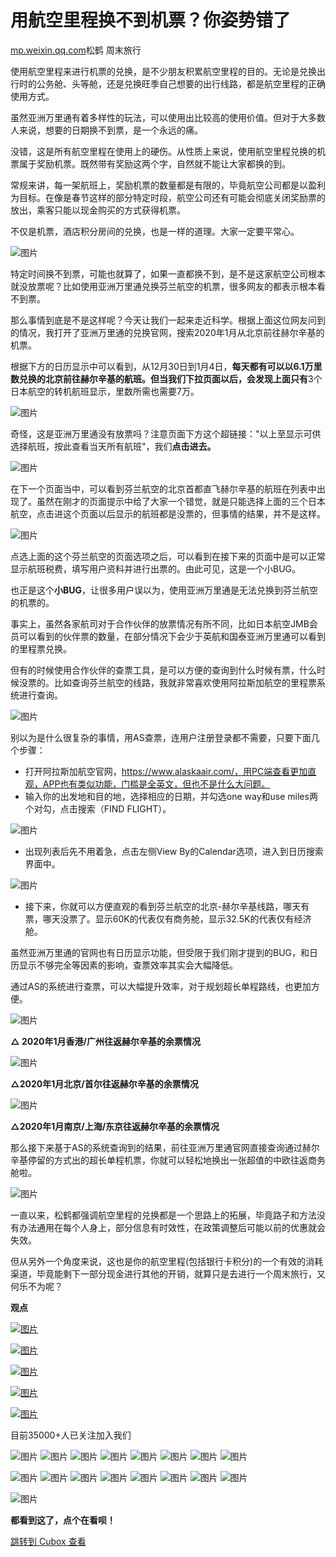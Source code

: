 用航空里程换不到机票？你姿势错了
================

[mp.weixin.qq.com](https://mp.weixin.qq.com/s/rdwdIcqI41MzEZmxCiG-IQ)松鹤 周末旅行


使用航空里程来进行机票的兑换，是不少朋友积累航空里程的目的。无论是兑换出行时的公务舱、头等舱，还是兑换旺季自己想要的出行线路，都是航空里程的正确使用方式。

虽然亚洲万里通有着多样性的玩法，可以使用出比较高的使用价值。但对于大多数人来说，想要的日期换不到票，是一个永远的痛。   


没错，这是所有航空里程在使用上的硬伤。从性质上来说，使用航空里程兑换的机票属于奖励机票。既然带有奖励这两个字，自然就不能让大家都换的到。

常规来讲，每一架航班上，奖励机票的数量都是有限的，毕竟航空公司都是以盈利为目标。在像是春节这样的部分特定时段，航空公司还有可能会彻底关闭奖励票的放出，乘客只能以现金购买的方式获得机票。

不仅是机票，酒店积分房间的兑换，也是一样的道理。大家一定要平常心。

![图片](https://cubox.pro/c/filters:no_upscale()?imageUrl=https%3A%2F%2Fmmbiz.qpic.cn%2Fmmbiz_png%2FyaAicsDwpNiaS5sibSX0x4iaN3O7w3QoYyjJ8QJPEZ2X7hBbxSnX8pJVL0PZQJS4DiaZjl0OdDqRwiawXz7Ah480EiciaQ%2F640%3Fwx_fmt%3Dpng)

特定时间换不到票，可能也就算了，如果一直都换不到，是不是这家航空公司根本就没放票呢？比如使用亚洲万里通兑换芬兰航空的机票，很多网友的都表示根本看不到票。

那么事情到底是不是这样呢？今天让我们一起来走近科学。根据上面这位网友问到的情况，我打开了亚洲万里通的兑换官网，搜索2020年1月从北京前往赫尔辛基的机票。

根据下方的日历显示中可以看到，从12月30日到1月4日，**每天都有可以以6.1万里数兑换的北京前往赫尔辛基的航班。**但当我们下拉页面以后，会发现上面**只有**3个日本航空的转机航班显示，里数所需也需要7万。

![图片](https://cubox.pro/c/filters:no_upscale()?imageUrl=https%3A%2F%2Fmmbiz.qpic.cn%2Fmmbiz_png%2FyaAicsDwpNiaS5sibSX0x4iaN3O7w3QoYyjJmXYlickhgjdqYvHH9U0D04XCviaGy2sbjLicgszdWtNj0taibwlqo6AWRw%2F640%3Fwx_fmt%3Dpng)

奇怪，这是亚洲万里通没有放票吗？注意页面下方这个超链接："以上至显示可供选择航班，按此查看当天所有航班"，我们**点击进去。**   


![图片](https://cubox.pro/c/filters:no_upscale()?imageUrl=https%3A%2F%2Fmmbiz.qpic.cn%2Fmmbiz_png%2FyaAicsDwpNiaS5sibSX0x4iaN3O7w3QoYyjJAFrHia8qw1YnqsesIBGYiaeZibbBpZRicldib2pQUYABN4a2GJo44zTevlA%2F640%3Fwx_fmt%3Dpng)

在下一个页面当中，可以看到芬兰航空的北京首都直飞赫尔辛基的航班在列表中出现了。虽然在刚才的页面提示中给了大家一个错觉，就是只能选择上面的三个日本航空，点击进这个页面以后显示的航班都是没票的，但事情的结果，并不是这样。

![图片](https://cubox.pro/c/filters:no_upscale()?imageUrl=https%3A%2F%2Fmmbiz.qpic.cn%2Fmmbiz_png%2FyaAicsDwpNiaS5sibSX0x4iaN3O7w3QoYyjJIOibT318e8VxpLLnwcGjeblnFzClb5tcGXDTmRft7zpQdkX1EAQhxpQ%2F640%3Fwx_fmt%3Dpng)

点选上面的这个芬兰航空的页面选项之后，可以看到在接下来的页面中是可以正常显示航班税费，填写用户资料并进行出票的。由此可见，这是一个小BUG。

也正是这个**小BUG**，让很多用户误以为，使用亚洲万里通是无法兑换到芬兰航空的机票的。

事实上，虽然各家航司对于合作伙伴的放票情况有所不同，比如日本航空JMB会员可以看到的伙伴票的数量，在部分情况下会少于英航和国泰亚洲万里通可以看到的里程票兑换。

但有的时候使用合作伙伴的查票工具，是可以方便的查询到什么时候有票，什么时候没票的。比如查询芬兰航空的线路，我就非常喜欢使用阿拉斯加航空的里程票系统进行查询。   


![图片](https://cubox.pro/c/filters:no_upscale()?imageUrl=https%3A%2F%2Fmmbiz.qpic.cn%2Fmmbiz_png%2FyaAicsDwpNiaS5sibSX0x4iaN3O7w3QoYyjJ5y7rnvTVJlKjwQ6SP3BdPfRHaiasoiagATQ4SEvfrMZ9sJ4ZVIBPsicYg%2F640%3Fwx_fmt%3Dpng)

别以为是什么很复杂的事情，用AS查票，连用户注册登录都不需要，只要下面几个步骤：

*
  打开阿拉斯加航空官网，https://www.alaskaair.com/，用PC端查看更加直观，APP也有类似功能，门槛是全英文，但也不是什么大问题。
*
  输入你的出发地和目的地，选择相应的日期，并勾选one way和use miles两个对勾，点击搜索（FIND FLIGHT）。


![图片](https://cubox.pro/c/filters:no_upscale()?imageUrl=https%3A%2F%2Fmmbiz.qpic.cn%2Fmmbiz_png%2FyaAicsDwpNiaS5sibSX0x4iaN3O7w3QoYyjJB9fwK322ibfZh7f4ae7u818kia8pDorIOdbiaEQBv0AvX5icYvV0ic6hIJQ%2F640%3Fwx_fmt%3Dpng)

*
  出现列表后先不用着急，点击左侧View By的Calendar选项，进入到日历搜索界面中。   


![图片](https://cubox.pro/c/filters:no_upscale()?imageUrl=https%3A%2F%2Fmmbiz.qpic.cn%2Fmmbiz_png%2FyaAicsDwpNiaS5sibSX0x4iaN3O7w3QoYyjJnqkuxOxu4dbkCuDDp0ltBPSLAGFfKmpqdCShjAGuRx1ncqL91E6LdA%2F640%3Fwx_fmt%3Dpng)

*
  接下来，你就可以方便直观的看到芬兰航空的北京-赫尔辛基线路，哪天有票，哪天没票了。显示60K的代表仅有商务舱，显示32.5K的代表仅有经济舱。


虽然亚洲万里通的官网也有日历显示功能，但受限于我们刚才提到的BUG，和日历显示不够完全等因素的影响，查票效率其实会大幅降低。

通过AS的系统进行查票，可以大幅提升效率，对于规划超长单程路线，也更加方便。

![图片](https://cubox.pro/c/filters:no_upscale()?imageUrl=https%3A%2F%2Fmmbiz.qpic.cn%2Fmmbiz_png%2FyaAicsDwpNiaS5sibSX0x4iaN3O7w3QoYyjJBFrUteYuTtYiaaV8ebmiaXkcoKQBOP9s3dOpdU6Z2VDJfNxnDlQdQdpA%2F640%3Fwx_fmt%3Dpng)

**△ 2020年1月香港/广州往返赫尔辛基的余票情况**

![图片](https://cubox.pro/c/filters:no_upscale()?imageUrl=https%3A%2F%2Fmmbiz.qpic.cn%2Fmmbiz_png%2FyaAicsDwpNiaS5sibSX0x4iaN3O7w3QoYyjJXTqteJd8Bax33KicmKBRXRgZpREzD7xlUtvvibHCPIVjerUd8O3dOlMA%2F640%3Fwx_fmt%3Dpng)

**△2020年1月北京/首尔往返赫尔辛基的余票情况**   


![图片](https://cubox.pro/c/filters:no_upscale()?imageUrl=https%3A%2F%2Fmmbiz.qpic.cn%2Fmmbiz_png%2FyaAicsDwpNiaS5sibSX0x4iaN3O7w3QoYyjJaRK7s4GE2tsbNRiaNMBrjpW16P74icAJxQtNgn85jM5cr2eicCyGcoq1Q%2F640%3Fwx_fmt%3Dpng)

**△2020年1月南京/上海/东京往返赫尔辛基的余票情况**   


那么接下来基于AS的系统查询到的结果，前往亚洲万里通官网直接查询通过赫尔辛基停留的方式出的超长单程机票，你就可以轻松地换出一张超值的中欧往返商务舱啦。

![图片](https://cubox.pro/c/filters:no_upscale()?imageUrl=https%3A%2F%2Fmmbiz.qpic.cn%2Fmmbiz_png%2FyaAicsDwpNiaS5sibSX0x4iaN3O7w3QoYyjJ74RZSFtiaHFUXLiaWFA675uZI69Qdfv1HeohmBv9rGWGBl9NoLVxWmYA%2F640%3Fwx_fmt%3Dpng)

一直以来，松鹤都强调航空里程的兑换都是一个思路上的拓展，毕竟路子和方法没有办法通用在每个人身上，部分信息有时效性，在政策调整后可能以前的优惠就会失效。

但从另外一个角度来说，这也是你的航空里程(包括银行卡积分)的一个有效的消耗渠道，毕竟能剩下一部分现金进行其他的开销，就算只是去进行一个周末旅行，又何乐不为呢？

**观点**   

[![图片](https://cubox.pro/c/filters:no_upscale()?imageUrl=https%3A%2F%2Fmmbiz.qpic.cn%2Fmmbiz_png%2FyaAicsDwpNiaS5sibSX0x4iaN3O7w3QoYyjJmIRIX8zwo39jvLD1efFQQAhVZ4kopUJiaAtchZvSEP8ndJZUF5q479A%2F640%3Fwx_fmt%3Dpng)](http://mp.weixin.qq.com/s?__biz=MjM5MDEzNzA2Ng==&mid=2653434829&idx=1&sn=bce20681f7a1ec958b7ddd82366845d6&chksm=bd95fc488ae2755ebf245706753a8d748756679d970d2d6d4fa4764c28397a480a6c1edde070&scene=21#wechat_redirect)

[![图片](https://cubox.pro/c/filters:no_upscale()?imageUrl=https%3A%2F%2Fmmbiz.qpic.cn%2Fmmbiz_png%2FyaAicsDwpNiaS5sibSX0x4iaN3O7w3QoYyjJucZssoUGuwAXtNB5gibYVSzLO5TPBaRr2fbyttAaY8ASic8B8WVdJosw%2F640%3Fwx_fmt%3Dpng)](http://mp.weixin.qq.com/s?__biz=MjM5MDEzNzA2Ng==&mid=2653434801&idx=1&sn=f5596758fee27886ab1d88489c6a0f75&chksm=bd95fc348ae275222e65f9d5c61c3e5afb58197ab1057cbad806c2b7859bdc7bf4570a5fa60c&scene=21#wechat_redirect)  

[![图片](https://cubox.pro/c/filters:no_upscale()?imageUrl=https%3A%2F%2Fmmbiz.qpic.cn%2Fmmbiz_png%2FyaAicsDwpNiaS5sibSX0x4iaN3O7w3QoYyjJO0Q7qUK3Ficau1CgXL6jp2Y6oWVKiadxfnhmDaXiadmn29Qj3nWVh6LAg%2F640%3Fwx_fmt%3Dpng)](http://mp.weixin.qq.com/s?__biz=MjM5MDEzNzA2Ng==&mid=2653434842&idx=1&sn=a6be336ba80cc15a4017d4abbfc8286c&chksm=bd95fc5f8ae27549ddef1f3d143544399cdf541699f8a246767ae30cd9a40422fa780908d8e4&scene=21#wechat_redirect)

[![图片](https://cubox.pro/c/filters:no_upscale()?imageUrl=https%3A%2F%2Fmmbiz.qpic.cn%2Fmmbiz_png%2FyaAicsDwpNiaS5sibSX0x4iaN3O7w3QoYyjJ4Kuvyh6U1pyFCYwuDFtY6Yapm6WjaGEiaEVEpWrIfCpPht6pMceeGVA%2F640%3Fwx_fmt%3Dpng)](http://mp.weixin.qq.com/s?__biz=MjM5MDEzNzA2Ng==&mid=2653434874&idx=1&sn=e8354f68ad10090392d91648c811b441&chksm=bd95fc7f8ae27569443c99cd0ac7b4791abc17c2afefce617cecb279373336578152998a2180&scene=21#wechat_redirect)

[![图片](https://cubox.pro/c/filters:no_upscale()?imageUrl=https%3A%2F%2Fmmbiz.qpic.cn%2Fmmbiz_png%2FyaAicsDwpNiaS5sibSX0x4iaN3O7w3QoYyjJ8BCZJRGvRA8hPFFmM7JGNLibVtSJn4eIX1GRkhlTzDGNJ8C8f1Hibgyg%2F640%3Fwx_fmt%3Dpng)](http://mp.weixin.qq.com/s?__biz=MjM5MDEzNzA2Ng==&mid=2653434733&idx=1&sn=4c4cef50985dacfea7c82bcfe5ced95e&chksm=bd95fce88ae275fec2ddf10e9971446f63cb81e47b881973e857f25bfa76ea3c0a454fa3f871&scene=21#wechat_redirect)

目前35000+人已关注加入我们   


![图片](https://image.cubox.pro/article/2021122900081513653/87059.jpg) ![图片](https://image.cubox.pro/article/2021122900081639859/98354.jpg) ![图片](https://image.cubox.pro/article/2021122900081656676/21042.jpg) ![图片](https://image.cubox.pro/article/2021122900081687704/58510.jpg) ![图片](https://image.cubox.pro/article/2021122900081642413/14359.jpg) ![图片](https://image.cubox.pro/article/2021122900081632349/50225.jpg) ![图片](https://image.cubox.pro/article/2021122900081690300/66662.jpg) ![图片](https://image.cubox.pro/article/2021122900081687050/13740.jpg)

![图片](https://image.cubox.pro/article/2021122900081639159/46760.jpg) ![图片](https://image.cubox.pro/article/2021122900081654603/33265.jpg) ![图片](https://image.cubox.pro/article/2021122900081687499/73672.jpg) ![图片](https://image.cubox.pro/article/2021122900081619542/24238.jpg) ![图片](https://image.cubox.pro/article/2021122900081816526/18296.jpg) ![图片](https://image.cubox.pro/article/2021122900081822543/92154.jpg) ![图片](https://image.cubox.pro/article/2021122900081670553/92341.jpg) ![图片](https://image.cubox.pro/article/2021122900081684940/86311.jpg)

![图片](https://cubox.pro/c/filters:no_upscale()?imageUrl=https%3A%2F%2Fmmbiz.qpic.cn%2Fmmbiz_jpg%2FyaAicsDwpNiaQcJJNicWY1Es6Fu5eibibIYMjaZ9CbWGx0rzJUtF73LnoUEx2zUrSZIBSaOqRslMJARicLK6YiaeMQU0A%2F640%3Fwx_fmt%3Djpeg)

**都看到这了，点个在看呗！**

[跳转到 Cubox 查看](https://cubox.pro/my/card?id=6992519998946149618)
